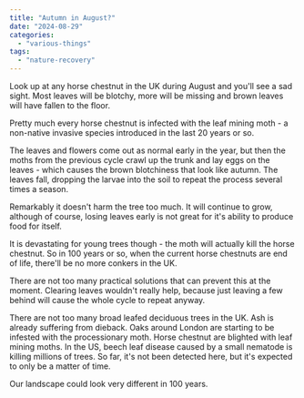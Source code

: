 ```yaml
---
title: "Autumn in August?"
date: "2024-08-29"
categories: 
  - "various-things"
tags: 
  - "nature-recovery"
---
```


Look up at any horse chestnut in the UK during August and you'll see a sad sight. Most leaves will be blotchy, more will be missing and brown leaves will have fallen to the floor.

Pretty much every horse chestnut is infected with the leaf mining moth - a non-native invasive species introduced in the last 20 years or so.

The leaves and flowers come out as normal early in the year, but then the moths from the previous cycle crawl up the trunk and lay eggs on the leaves - which causes the brown blotchiness that look like autumn. The leaves fall, dropping the larvae into the soil to repeat the process several times a season.

Remarkably it doesn't harm the tree too much. It will continue to grow, although of course, losing leaves early is not great for it's ability to produce food for itself.

It is devastating for young trees though - the moth will actually kill the horse chestnut. So in 100 years or so, when the current horse chestnuts are end of life, there'll be no more conkers in the UK.

There are not too many practical solutions that can prevent this at the moment. Clearing leaves wouldn't really help, because just leaving a few behind will cause the whole cycle to repeat anyway.

There are not too many broad leafed deciduous trees in the UK. Ash is already suffering from dieback. Oaks around London are starting to be infested with the processionary moth. Horse chestnut are blighted with leaf mining moths. In the US, beech leaf disease caused by a small nematode is killing millions of trees. So far, it's not been detected here, but it's expected to only be a matter of time.

Our landscape could look very different in 100 years.
